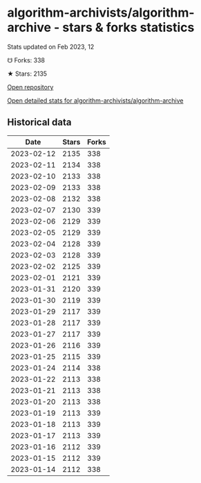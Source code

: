 # algorithm-archivists/algorithm-archive - stars & forks statistics

Stats updated on Feb 2023, 12

☋ Forks: 338

★ Stars: 2135

[Open repository](https://github.com/algorithm-archivists/algorithm-archive)

[Open detailed stats for algorithm-archivists/algorithm-archive](https://reviewgithub.com/rep/algorithm-archivists/algorithm-archive)

## Historical data
| Date | Stars | Forks |
|------|-------|-------|
| 2023-02-12 | 2135 | 338 | 
| 2023-02-11 | 2134 | 338 | 
| 2023-02-10 | 2133 | 338 | 
| 2023-02-09 | 2133 | 338 | 
| 2023-02-08 | 2132 | 338 | 
| 2023-02-07 | 2130 | 339 | 
| 2023-02-06 | 2129 | 339 | 
| 2023-02-05 | 2129 | 339 | 
| 2023-02-04 | 2128 | 339 | 
| 2023-02-03 | 2128 | 339 | 
| 2023-02-02 | 2125 | 339 | 
| 2023-02-01 | 2121 | 339 | 
| 2023-01-31 | 2120 | 339 | 
| 2023-01-30 | 2119 | 339 | 
| 2023-01-29 | 2117 | 339 | 
| 2023-01-28 | 2117 | 339 | 
| 2023-01-27 | 2117 | 339 | 
| 2023-01-26 | 2116 | 339 | 
| 2023-01-25 | 2115 | 339 | 
| 2023-01-24 | 2114 | 338 | 
| 2023-01-22 | 2113 | 338 | 
| 2023-01-21 | 2113 | 338 | 
| 2023-01-20 | 2113 | 338 | 
| 2023-01-19 | 2113 | 339 | 
| 2023-01-18 | 2113 | 339 | 
| 2023-01-17 | 2113 | 339 | 
| 2023-01-16 | 2112 | 339 | 
| 2023-01-15 | 2112 | 339 | 
| 2023-01-14 | 2112 | 338 | 

